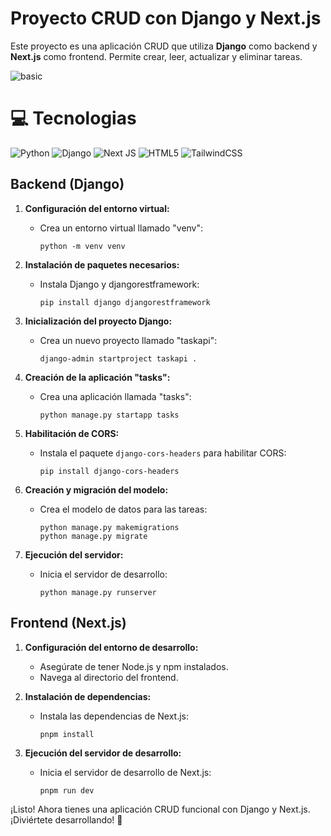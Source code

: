 # Proyecto CRUD con Django y Next.js

Este proyecto es una aplicación CRUD que utiliza **Django** como backend y **Next.js** como frontend. Permite crear, leer, actualizar y eliminar tareas.

![basic](https://github.com/lace04/django-nextjs-crud/assets/73793929/5b05cca3-1cfd-41cf-b054-c99b0ecb055d)

# 💻 Tecnologias
![Python](https://img.shields.io/badge/python-3670A0?style=flat&logo=python&logoColor=ffdd54) 
![Django](https://img.shields.io/badge/django-%23092E20.svg?style=flat&logo=django&logoColor=white) 
![Next JS](https://img.shields.io/badge/Next-black?style=flat&logo=next.js&logoColor=white) 
![HTML5](https://img.shields.io/badge/html5-%23E34F26.svg?style=flat&logo=html5&logoColor=white) 
![TailwindCSS](https://img.shields.io/badge/tailwindcss-%2338B2AC.svg?style=flat&logo=tailwind-css&logoColor=white)


## Backend (Django)

1. **Configuración del entorno virtual:**

   - Crea un entorno virtual llamado "venv":
     ```
     python -m venv venv
     ```

2. **Instalación de paquetes necesarios:**

   - Instala Django y djangorestframework:
     ```
     pip install django djangorestframework
     ```

3. **Inicialización del proyecto Django:**

   - Crea un nuevo proyecto llamado "taskapi":
     ```
     django-admin startproject taskapi .
     ```

4. **Creación de la aplicación "tasks":**

   - Crea una aplicación llamada "tasks":
     ```
     python manage.py startapp tasks
     ```

5. **Habilitación de CORS:**

   - Instala el paquete `django-cors-headers` para habilitar CORS:
     ```
     pip install django-cors-headers
     ```

6. **Creación y migración del modelo:**

   - Crea el modelo de datos para las tareas:
     ```
     python manage.py makemigrations
     python manage.py migrate
     ```

7. **Ejecución del servidor:**
   - Inicia el servidor de desarrollo:
     ```
     python manage.py runserver
     ```

## Frontend (Next.js)

1. **Configuración del entorno de desarrollo:**

   - Asegúrate de tener Node.js y npm instalados.
   - Navega al directorio del frontend.

2. **Instalación de dependencias:**

   - Instala las dependencias de Next.js:
     ```
     pnpm install
     ```

3. **Ejecución del servidor de desarrollo:**
   - Inicia el servidor de desarrollo de Next.js:
     ```
     pnpm run dev
     ```

¡Listo! Ahora tienes una aplicación CRUD funcional con Django y Next.js. ¡Diviértete desarrollando! 🚀
